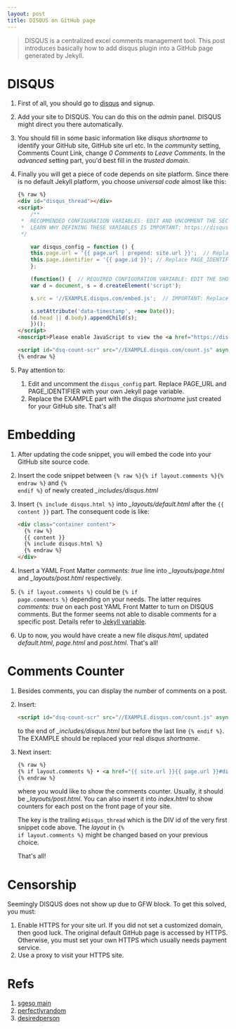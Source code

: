 ```yaml
---
layout: post
title: DISQUS on GitHub page
---
```


>DISQUS is a centralized excel comments management tool. This post introduces basically how to add disqus plugin into a GitHub page generated by Jekyll.

# DISQUS

1. First of all, you should go to [disqus](https://disqus.com) and signup.
2. Add your site to DISQUS. You can do this on the *admin* panel. DISQUS might direct you there automatically.
3. You should fill in some basic information like *disqus shortname* to identify your GitHub site, GitHub site url etc. In the *community* setting, Comments Count Link, change *0 Comments* to *Leave Comments*. In the *advanced* setting part, you'd best fill in the *trusted domain*.
4. Finally you will get a piece of code depends on site platform. Since there is no default Jekyll platform, you choose *universal code* almost like this:

   ```html
   {% raw %}
   <div id="disqus_thread"></div>
   <script>
       /**
	*  RECOMMENDED CONFIGURATION VARIABLES: EDIT AND UNCOMMENT THE SECTION BELOW TO INSERT DYNAMIC VALUES FROM YOUR PLATFORM OR CMS.
	*  LEARN WHY DEFINING THESE VARIABLES IS IMPORTANT: https://disqus.com/admin/universalcode/#configuration-variables
	*/

       var disqus_config = function () {
	   this.page.url = '{{ page.url | prepend: site.url }}';  // Replace PAGE_URL with your page's canonical URL variable
	   this.page.identifier = '{{ page.id }}'; // Replace PAGE_IDENTIFIER with your page's unique identifier variable
       };

       (function() {  // REQUIRED CONFIGURATION VARIABLE: EDIT THE SHORTNAME BELOW
	   var d = document, s = d.createElement('script');

	   s.src = '//EXAMPLE.disqus.com/embed.js';  // IMPORTANT: Replace EXAMPLE with your forum shortname!

	   s.setAttribute('data-timestamp', +new Date());
	   (d.head || d.body).appendChild(s);
       })();
   </script>
   <noscript>Please enable JavaScript to view the <a href="https://disqus.com/?ref_noscript" rel="nofollow">comments powered by Disqus.</a></noscript>

   <script id="dsq-count-scr" src="//EXAMPLE.disqus.com/count.js" async></script>
   {% endraw %}
   ```
   
5. Pay attention to:
   1. Edit and uncomment the `disqus_config` part. Replace PAGE_URL and PAGE_IDENTIFIER with your own Jekyll page variable.
   2. Replace the EXAMPLE part with the *disqus shortname* just created for your GitHub site. That's all!

# Embedding

1. After updating the code snippet, you will embed the code into your GitHub site source code.
2. Insert the code snippet between `{% raw %}{% if layout.comments %}{% endraw %}` and <code>&#123;% endif %}</code> of newly created *_includes/disqus.html*
3. Insert <code>&#123;% include disqus.html %}</code> into *_layouts/default.html* after the <code>&#123;{ content }}</code> part. The consequent code is like:

   ```html
   <div class="container content">
     {% raw %}
     {{ content }}
     {% include disqus.html %}
     {% endraw %}
   </div>
   ```
   
4. Insert a YAML Front Matter *comments: true* line into *_layouts/page.html* and *_layouts/post.html* respectively.
5. <code>&#123;% if layout.comments %}</code> could be <code>&#123;% if page.comments %}</code> depending on your needs. The latter requires *comments: true* on each post YAML Front Matter to turn on DISQUS comments. But the former seems not able to disable comments for a specific post. Details refer to [Jekyll variable](https://jekyllrb.com/docs/variables/).
6. Up to now, you would have create a new file *disqus.html*, updated *default.html*, *page.html* and *post.html*. That's all!

# Comments Counter

1. Besides comments, you can display the number of comments on a post.
2. Insert:

   ```html
   <script id="dsq-count-scr" src="//EXAMPLE.disqus.com/count.js" async></script>
   ```

   to the end of *_includes/disqus.html* but before the last line <code>&#123;% endif %}</code>. The EXAMPLE should be replaced your real *disqus shortname*.
3. Next insert:

   ```html
   {% raw %}
   {% if layout.comments %} • <a href="{{ site.url }}{{ page.url }}#disqus_thread">Leave Comments</a>{% endif %}
   {% endraw %}
   ```

   where you would like to show the comments counter. Usually, it should be *_layouts/post.html*. You can also insert it into *index.html* to show counters for each post on the front page of your site.

   The key is the trailing `#disqus_thread` which is the DIV id of the very first snippet code above. The *layout* in <code>&#123;% if layout.comments %}</code> might be changed based on your previous choice.

   That's all!

# Censorship

Seemingly DISQUS does not show up due to GFW block. To get this solved, you must:

1. Enable HTTPS for your site url. If you did not set a customized domain, then good luck. The original default GitHub page is accessed by HTTPS. Otherwise, you must set your own HTTPS which usually needs payment service.
2. Use a proxy to visit your HTTPS site.

# Refs

1. [sgeso main](https://sgeos.github.io/jekyll/disqus/2016/02/14/adding-disqus-to-a-jekyll-blog.html)
2. [perfectlyrandom](http://www.perfectlyrandom.org/2014/06/29/adding-disqus-to-your-jekyll-powered-github-pages/)
3. [desiredperson](https://desiredpersona.com/disqus-comments-jekyll/)
